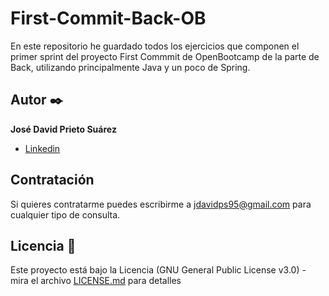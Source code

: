 # First-Commit-Back-OB
En este repositorio he guardado todos los ejercicios que componen el primer sprint del proyecto First Commmit de OpenBootcamp de la parte de Back, utilizando principalmente Java y un poco de Spring.

## Autor ✒️

**José David Prieto Suárez**

* [Linkedin](https://www.linkedin.com/in/jos%C3%A9-david-prieto-su%C3%A1rez-3979b2213/)

## Contratación

Si quieres contratarme puedes escribirme a jdavidps95@gmail.com para cualquier tipo de consulta.

## Licencia 📄

Este proyecto está bajo la Licencia (GNU General Public License v3.0) - mira el archivo [LICENSE.md](LICENSE.md) para detalles
